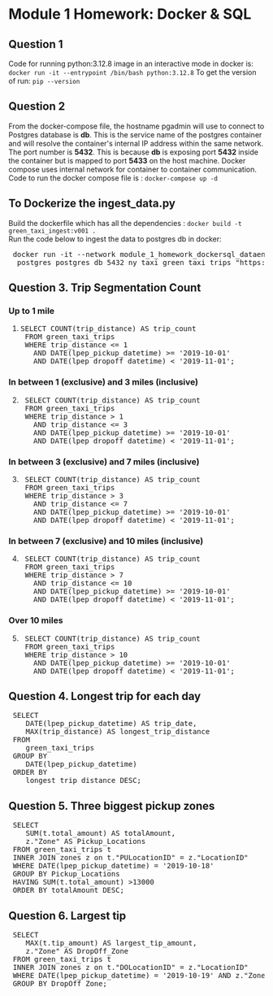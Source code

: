 # Module 1 Homework: Docker & SQL

## Question 1
Code for running python:3.12.8 image in an interactive mode in docker is:
`docker run -it --entrypoint /bin/bash python:3.12.8`
To get the version of run: `pip --version` 

## Question 2
From the docker-compose file, the hostname pgadmin will use to connect to Postgres database is **db**. This is the service name of the postgres container and will resolve the container's internal IP address within the same network. The port number is **5432**. This is because **db** is exposing port **5432** inside the container but is mapped to port **5433** on the host machine. Docker compose uses internal network for container to container communication.  
Code to run the docker compose file is : `docker-compose up -d`

## To Dockerize the ingest_data.py 
Build the dockerfile which has all the dependencies : `docker build -t green_taxi_ingest:v001 . `  
Run the code below to ingest the data to postgres db in docker:
<pre> docker run -it --network module_1_homework_dockersql_dataengineering-network green_taxi_ingest:v001 \
  postgres postgres db 5432 ny_taxi green_taxi_trips "https://github.com/DataTalksClub/nyc-tlc-data/releases/download/green/green_tripdata_2019-10.csv.gz" zones "https://github.com/DataTalksClub/nyc-tlc-data/releases/download/misc/taxi_zone_lookup.csv" </pre>

## Question 3. Trip Segmentation Count
### Up to 1 mile
1. <pre>SELECT COUNT(trip_distance) AS trip_count
    FROM green_taxi_trips
    WHERE trip_distance <= 1
      AND DATE(lpep_pickup_datetime) >= '2019-10-01'
      AND DATE(lpep_dropoff_datetime) < '2019-11-01'; </pre>

### In between 1 (exclusive) and 3 miles (inclusive)
2. <pre> SELECT COUNT(trip_distance) AS trip_count
    FROM green_taxi_trips
    WHERE trip_distance > 1 
      AND trip_distance <= 3
      AND DATE(lpep_pickup_datetime) >= '2019-10-01'
      AND DATE(lpep_dropoff_datetime) < '2019-11-01'; </pre>

### In between 3 (exclusive) and 7 miles (inclusive)
3. <pre> SELECT COUNT(trip_distance) AS trip_count
    FROM green_taxi_trips
    WHERE trip_distance > 3 
      AND trip_distance <= 7
      AND DATE(lpep_pickup_datetime) >= '2019-10-01'
      AND DATE(lpep_dropoff_datetime) < '2019-11-01'; </pre>

### In between 7 (exclusive) and 10 miles (inclusive)
4. <pre> SELECT COUNT(trip_distance) AS trip_count
    FROM green_taxi_trips
    WHERE trip_distance > 7 
      AND trip_distance <= 10
      AND DATE(lpep_pickup_datetime) >= '2019-10-01'
      AND DATE(lpep_dropoff_datetime) < '2019-11-01'; </pre>

### Over 10 miles
5. <pre> SELECT COUNT(trip_distance) AS trip_count
    FROM green_taxi_trips
    WHERE trip_distance > 10 
      AND DATE(lpep_pickup_datetime) >= '2019-10-01'
      AND DATE(lpep_dropoff_datetime) < '2019-11-01'; </pre>

## Question 4. Longest trip for each day
<pre> SELECT
    DATE(lpep_pickup_datetime) AS trip_date,
    MAX(trip_distance) AS longest_trip_distance
 FROM
    green_taxi_trips
 GROUP BY
    DATE(lpep_pickup_datetime)
 ORDER BY
    longest_trip_distance DESC; </pre>

## Question 5. Three biggest pickup zones
<pre> SELECT 
    SUM(t.total_amount) AS totalAmount, 
    z."Zone" AS Pickup_Locations
 FROM green_taxi_trips t
 INNER JOIN zones z on t."PULocationID" = z."LocationID"
 WHERE DATE(lpep_pickup_datetime) = '2019-10-18'
 GROUP BY Pickup_Locations
 HAVING SUM(t.total_amount) >13000
 ORDER BY totalAmount DESC; </pre>

## Question 6. Largest tip
<pre> SELECT 
    MAX(t.tip_amount) AS largest_tip_amount, 
    z."Zone" AS DropOff_Zone
 FROM green_taxi_trips t
 INNER JOIN zones z on t."DOLocationID" = z."LocationID"
 WHERE DATE(lpep_pickup_datetime) = '2019-10-19' AND z."Zone" = 'East Harlem North'
 GROUP BY DropOff_Zone; </pre>

